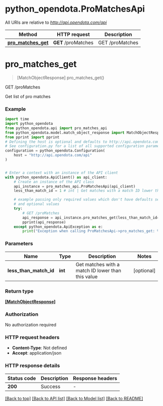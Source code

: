 # python_opendota.ProMatchesApi

All URIs are relative to *http://api.opendota.com/api*

Method | HTTP request | Description
------------- | ------------- | -------------
[**pro_matches_get**](ProMatchesApi.md#pro_matches_get) | **GET** /proMatches | GET /proMatches


# **pro_matches_get**
> [MatchObjectResponse] pro_matches_get()

GET /proMatches

Get list of pro matches

### Example


```python
import time
import python_opendota
from python_opendota.api import pro_matches_api
from python_opendota.model.match_object_response import MatchObjectResponse
from pprint import pprint
# Defining the host is optional and defaults to http://api.opendota.com/api
# See configuration.py for a list of all supported configuration parameters.
configuration = python_opendota.Configuration(
    host = "http://api.opendota.com/api"
)


# Enter a context with an instance of the API client
with python_opendota.ApiClient() as api_client:
    # Create an instance of the API class
    api_instance = pro_matches_api.ProMatchesApi(api_client)
    less_than_match_id = 1 # int | Get matches with a match ID lower than this value (optional)

    # example passing only required values which don't have defaults set
    # and optional values
    try:
        # GET /proMatches
        api_response = api_instance.pro_matches_get(less_than_match_id=less_than_match_id)
        pprint(api_response)
    except python_opendota.ApiException as e:
        print("Exception when calling ProMatchesApi->pro_matches_get: %s\n" % e)
```


### Parameters

Name | Type | Description  | Notes
------------- | ------------- | ------------- | -------------
 **less_than_match_id** | **int**| Get matches with a match ID lower than this value | [optional]

### Return type

[**[MatchObjectResponse]**](MatchObjectResponse.md)

### Authorization

No authorization required

### HTTP request headers

 - **Content-Type**: Not defined
 - **Accept**: application/json


### HTTP response details

| Status code | Description | Response headers |
|-------------|-------------|------------------|
**200** | Success |  -  |

[[Back to top]](#) [[Back to API list]](../README.md#documentation-for-api-endpoints) [[Back to Model list]](../README.md#documentation-for-models) [[Back to README]](../README.md)

